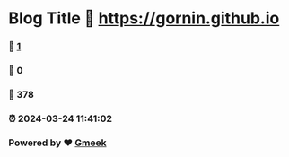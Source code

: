 # Blog Title :link: https://gornin.github.io 
### :page_facing_up: [1](https://gornin.github.io/tag.html) 
### :speech_balloon: 0 
### :hibiscus: 378 
### :alarm_clock: 2024-03-24 11:41:02 
### Powered by :heart: [Gmeek](https://github.com/Meekdai/Gmeek)

